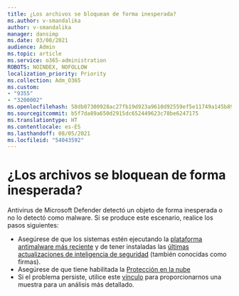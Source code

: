 ```yaml
---
title: ¿Los archivos se bloquean de forma inesperada?
ms.author: v-smandalika
author: v-smandalika
manager: dansimp
ms.date: 03/08/2021
audience: Admin
ms.topic: article
ms.service: o365-administration
ROBOTS: NOINDEX, NOFOLLOW
localization_priority: Priority
ms.collection: Adm_O365
ms.custom:
- "9355"
- "3200002"
ms.openlocfilehash: 58db07300928ac27fb19d923a9610d92559ef5e11749a145b890d774c5911bb1
ms.sourcegitcommit: b5f7da89a650d2915dc652449623c78be6247175
ms.translationtype: HT
ms.contentlocale: es-ES
ms.lasthandoff: 08/05/2021
ms.locfileid: "54043592"
---
```

# <a name="files-are-being-blocked-unexpectedly"></a>¿Los archivos se bloquean de forma inesperada?

Antivirus de Microsoft Defender detectó un objeto de forma inesperada o no lo detectó como malware. Si se produce este escenario, realice los pasos siguientes:

- Asegúrese de que los sistemas estén ejecutando la [plataforma antimalware más reciente](https://docs.microsoft.com/windows/security/threat-protection/microsoft-defender-antivirus/manage-updates-baselines-microsoft-defender-antivirus) y de tener instaladas las [últimas actualizaciones de inteligencia de seguridad](https://www.microsoft.com/security/encyclopedia/adlpackages.aspx) (también conocidas como firmas).
- Asegúrese de que tiene habilitada la [Protección en la nube](https://docs.microsoft.com/windows/security/threat-protection/microsoft-defender-antivirus/enable-cloud-protection-microsoft-defender-antivirus)
- Si el problema persiste, utilice este [vínculo](https://www.microsoft.com/wdsi/filesubmission) para proporcionarnos una muestra para un análisis más detallado.
